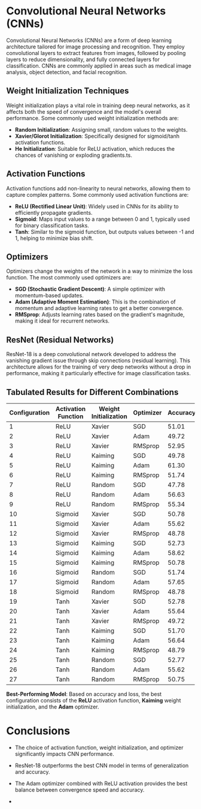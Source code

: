 # Convolutional Neural Networks (CNNs)

Convolutional Neural Networks (CNNs) are a form of deep learning architecture tailored for image processing and recognition. They employ convolutional layers to extract features from images, followed by pooling layers to reduce dimensionality, and fully connected layers for classification. CNNs are commonly applied in areas such as medical image analysis, object detection, and facial recognition.

## Weight Initialization Techniques

Weight initialization plays a vital role in training deep neural networks, as it affects both the speed of convergence and the model's overall performance. Some commonly used weight initialization methods are:

- **Random Initialization**: Assigning small, random values to the weights.
- **Xavier/Glorot Initialization**: Specifically designed for sigmoid/tanh activation functions.
- **He Initialization**: Suitable for ReLU activation, which reduces the chances of vanishing or exploding gradients.ts.

## Activation Functions

Activation functions add non-linearity to neural networks, allowing them to capture complex patterns. Some commonly used activation functions are:

- **ReLU (Rectified Linear Unit)**: Widely used in CNNs for its ability to efficiently propagate gradients.
- **Sigmoid**:  Maps input values to a range between 0 and 1, typically used for binary classification tasks.
- **Tanh**: Similar to the sigmoid function, but outputs values between -1 and 1, helping to minimize bias shift.

## Optimizers

Optimizers change the weights of the network in a way to minimize the loss function. The most commonly used optimizers are:

- **SGD (Stochastic Gradient Descent)**: A simple optimizer with momentum-based updates.
- **Adam (Adaptive Moment Estimation)**: This is the combination of momentum and adaptive learning rates to get a better convergence.
- **RMSprop**: Adjusts learning rates based on the gradient's magnitude, making it ideal for recurrent networks.

## ResNet (Residual Networks)

ResNet-18 is a deep convolutional network developed to address the vanishing gradient issue through skip connections (residual learning). This architecture allows for the training of very deep networks without a drop in performance, making it particularly effective for image classification tasks.

## Tabulated Results for Different Combinations

| Configuration | Activation Function | Weight Initialization | Optimizer | Accuracy | Loss |
| ------------- | ------------------- | --------------------- | --------- | -------- | ---- |
| 1             | ReLU                | Xavier                | SGD       | 51.01    | 0.70 |
| 2             | ReLU                | Xavier                | Adam      | 49.72    | 0.66 |
| 3             | ReLU                | Xavier                | RMSprop   | 52.95    | 0.65 |
| 4             | ReLU                | Kaiming               | SGD       | 49.78    | 0.75 |
| 5             | ReLU                | Kaiming               | Adam      | 61.30    | 0.62 |
| 6             | ReLU                | Kaiming               | RMSprop   | 51.74    | 0.68 |
| 7             | ReLU                | Random                | SGD       | 47.78    | 0.69 |
| 8             | ReLU                | Random                | Adam      | 56.63    | 0.69 |
| 9             | ReLU                | Random                | RMSprop   | 55.34    | 0.72 |
| 10            | Sigmoid             | Xavier                | SGD       | 50.78    | 0.71 |
| 11            | Sigmoid             | Xavier                | Adam      | 55.62    | 0.63 |
| 12            | Sigmoid             | Xavier                | RMSprop   | 48.78    | 0.70 |
| 13            | Sigmoid             | Kaiming               | SGD       | 52.73    | 0.69 |
| 14            | Sigmoid             | Kaiming               | Adam      | 58.62    | 0.69 |
| 15            | Sigmoid             | Kaiming               | RMSprop   | 50.78    | 0.70 |
| 16            | Sigmoid             | Random                | SGD       | 51.74    | 0.67 |
| 17            | Sigmoid             | Random                | Adam      | 57.65    | 0.68 |
| 18            | Sigmoid             | Random                | RMSprop   | 48.78    | 0.66 |
| 19            | Tanh                | Xavier                | SGD       | 52.78    | 0.65 |
| 20            | Tanh                | Xavier                | Adam      | 55.64    | 0.69 |
| 21            | Tanh                | Xavier                | RMSprop   | 49.72    | 0.64 |
| 22            | Tanh                | Kaiming               | SGD       | 51.70    | 0.71 |
| 23            | Tanh                | Kaiming               | Adam      | 56.64    | 0.63 |
| 24            | Tanh                | Kaiming               | RMSprop   | 48.79    | 0.69 |
| 25            | Tanh                | Random                | SGD       | 52.77    | 0.65 |
| 26            | Tanh                | Random                | Adam      | 55.62    | 0.69 |
| 27            | Tanh                | Random                | RMSprop   | 50.75    | 0.70 |

**Best-Performing Model**: Based on accuracy and loss, the best configuration consists of the **ReLU** activation function, **Kaiming** weight initialization, and the **Adam** optimizer.

# Conclusions

- The choice of activation function, weight initialization, and optimizer significantly impacts CNN performance.
- ResNet-18 outperforms the best CNN model in terms of generalization and accuracy.
- The Adam optimizer combined with ReLU activation provides the best balance between convergence speed and accuracy.

-


